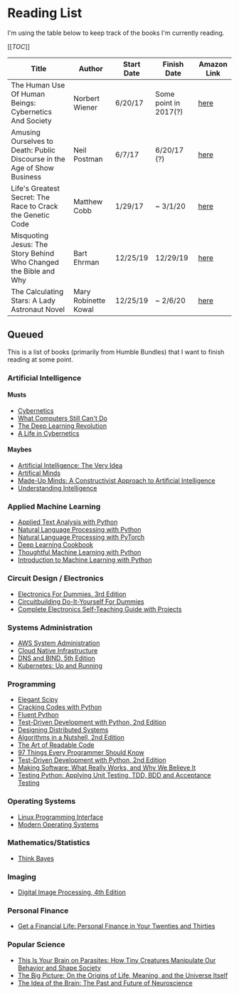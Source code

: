 Reading List
============

I'm using the table below to keep track of the books I'm currently reading.

[[_TOC_]]

| Title | Author | Start Date | Finish Date | Amazon Link |
| --- | --- | --- | --- | --- |
| The Human Use Of Human Beings: Cybernetics And Society | Norbert Wiener | 6/20/17 | Some point in 2017(?) | [here](https://www.amazon.com/gp/product/0306803208) |
| Amusing Ourselves to Death: Public Discourse in the Age of Show Business | Neil Postman | 6/7/17 | 6/20/17 (?) | [here](https://www.amazon.com/gp/product/014303653X) |
| Life's Greatest Secret: The Race to Crack the Genetic Code |  Matthew Cobb | 1/29/17 | ~ 3/1/20 | [here](https://www.amazon.com/gp/product/B00UY0EMXM)  |
| Misquoting Jesus: The Story Behind Who Changed the Bible and Why | Bart Ehrman | 12/25/19 | 12/29/19 | [here](https://smile.amazon.com/gp/product/B000SEGJF8) |
| The Calculating Stars: A Lady Astronaut Novel  | Mary Robinette Kowal | 12/25/19 | ~ 2/6/20 | [here](https://smile.amazon.com/gp/product/B0756JH5R1) |

## Queued

This is a list of books (primarily from Humble Bundles) that I want to finish reading at some point.

### Artificial Intelligence

#### Musts
 * [Cybernetics](https://mitpress.mit.edu/books/cybernetics-or-control-and-communication-animal-and-machine-reissue-1961-second-edition)
 * [What Computers Still Can't Do](https://mitpress.mit.edu/books/what-computers-still-cant-do)
 * [The Deep Learning Revolution](https://mitpress.mit.edu/books/deep-learning-revolution)
 * [A Life in Cybernetics](https://mitpress.mit.edu/books/norbert-wiener-life-cybernetics)

#### Maybes

 * [Artificial Intelligence: The Very Idea](https://mitpress.mit.edu/books/artificial-intelligence-1)
 * [Artifical Minds](https://mitpress.mit.edu/books/artificial-minds)
 * [Made-Up Minds: A Constructivist Approach to Artificial Intelligence](https://mitpress.mit.edu/books/made-minds)
 * [Understanding Intelligence](https://mitpress.mit.edu/books/understanding-intelligence)
 
### Applied Machine Learning

 * [Applied Text Analysis with Python](http://shop.oreilly.com/product/0636920052555.do)
 * [Natural Language Processing with Python](https://www.oreilly.com/library/view/natural-language-processing/9780596803346/)
 * [Natural Language Processing with PyTorch](http://shop.oreilly.com/product/0636920063445.do)
 * [Deep Learning Cookbook](http://shop.oreilly.com/product/0636920097471.do)
 * [Thoughtful Machine Learning with Python](https://www.oreilly.com/library/view/thoughtful-machine-learning/9781491924129/)
 * [Introduction to Machine Learning with Python](https://www.amazon.com/Introduction-Machine-Learning-Python-Scientists/dp/1449369413)

### Circuit Design / Electronics

 * [Electronics For Dummies, 3rd Edition](https://www.wiley.com/en-us/Electronics+For+Dummies%2C+3rd+Edition-p-9781119675594)
 * [Circuitbuilding Do-It-Yourself For Dummies](https://www.wiley.com/en-us/Circuitbuilding+Do+It+Yourself+For+Dummies-p-9781118051825)
 * [Complete Electronics Self-Teaching Guide with Projects](https://www.wiley.com/en-us/Complete+Electronics+Self+Teaching+Guide+with+Projects-p-9781118282328)

### Systems Administration

 * [AWS System Administration](http://shop.oreilly.com/product/0636920027638.do)
 * [Cloud Native Infrastructure](http://shop.oreilly.com/product/0636920075837.do)
 * [DNS and BIND, 5th Edition](http://shop.oreilly.com/product/9780596100575.do)
 * [Kubernetes: Up and Running](http://shop.oreilly.com/product/0636920223788.do)

### Programming

 * [Elegant Scipy](https://www.oreilly.com/library/view/elegant-scipy/9781491922927/)
 * [Cracking Codes with Python](https://nostarch.com/crackingcodes)
 * [Fluent Python](https://www.oreilly.com/library/view/fluent-python/9781491946237/)
 * [Test-Driven Development with Python, 2nd Edition](https://www.oreilly.com/library/view/test-driven-development-with/9781491958698/)
 * [Designing Distributed Systems](http://shop.oreilly.com/product/0636920072768.do)
 * [Algorithms in a Nutshell, 2nd Edition](http://shop.oreilly.com/product/0636920032885.do)
 * [The Art of Readable Code](http://shop.oreilly.com/product/9780596802301.do)
 * [97 Things Every Programmer Should Know](http://shop.oreilly.com/product/9780596809492.do)
 * [Test-Driven Development with Python, 2nd Edition](https://www.oreilly.com/library/view/test-driven-development-with/9781491958698/)
 * [Making Software: What Really Works, and Why We Believe It](https://smile.amazon.com/gp/product/B004D4YI6G)
 * [Testing Python: Applying Unit Testing, TDD, BDD and Acceptance Testing ](https://smile.amazon.com/gp/product/B00LJV2GXI)

### Operating Systems

 * [Linux Programming Interface](https://nostarch.com/tlpi)
 * [Modern Operating Systems](https://smile.amazon.com/Modern-Operating-Systems-Andrew-Tanenbaum-ebook/dp/B00JFFIHEC?sa-no-redirect=1)

### Mathematics/Statistics

 * [Think Bayes](https://www.oreilly.com/library/view/think-bayes/9781491945407/)
 
### Imaging

 * [Digital Image Processing, 4th Edition](https://smile.amazon.com/gp/product/9353062985)

### Personal Finance

 * [Get a Financial Life: Personal Finance in Your Twenties and Thirties](https://smile.amazon.com/gp/product/B017I25CW8/)

### Popular Science

 * [This Is Your Brain on Parasites: How Tiny Creatures Manipulate Our Behavior and Shape Society](https://smile.amazon.com/gp/product/B011H55MY0)
 * [The Big Picture: On the Origins of Life, Meaning, and the Universe Itself](https://smile.amazon.com/gp/product/B014EOUMZA)
 * [The Idea of the Brain: The Past and Future of Neuroscience](https://smile.amazon.com/gp/product/B07WSD9KBV)